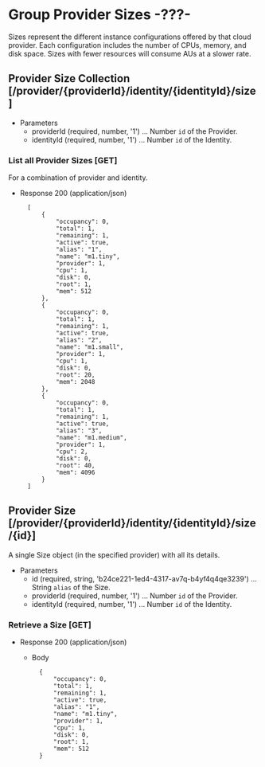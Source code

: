# Group Provider Sizes -???-
Sizes represent the different instance configurations offered by that cloud provider.  Each configuration includes the
 number of CPUs, memory, and disk space.  Sizes with fewer resources will consume AUs at a slower rate.

## Provider Size Collection [/provider/{providerId}/identity/{identityId}/size]
+ Parameters
    + providerId (required, number, '1') ... Number `id` of the Provider.
    + identityId (required, number, '1') ... Number `id` of the Identity.
    
### List all Provider Sizes [GET]
For a combination of provider and identity.

+ Response 200 (application/json)

        [
            {
                "occupancy": 0,
                "total": 1,
                "remaining": 1,
                "active": true,
                "alias": "1",
                "name": "m1.tiny",
                "provider": 1,
                "cpu": 1,
                "disk": 0,
                "root": 1,
                "mem": 512
            },
            {
                "occupancy": 0,
                "total": 1,
                "remaining": 1,
                "active": true,
                "alias": "2",
                "name": "m1.small",
                "provider": 1,
                "cpu": 1,
                "disk": 0,
                "root": 20,
                "mem": 2048
            },
            {
                "occupancy": 0,
                "total": 1,
                "remaining": 1,
                "active": true,
                "alias": "3",
                "name": "m1.medium",
                "provider": 1,
                "cpu": 2,
                "disk": 0,
                "root": 40,
                "mem": 4096
            }
        ]
        
## Provider Size [/provider/{providerId}/identity/{identityId}/size/{id}]
A single Size object (in the specified provider) with all its details.

+ Parameters
    + id (required, string, 'b24ce221-1ed4-4317-av7q-b4yf4q4qe3239') ... String `alias` of the Size.
    + providerId (required, number, '1') ... Number `id` of the Provider.
    + identityId (required, number, '1') ... Number `id` of the Identity.

### Retrieve a Size [GET]
+ Response 200 (application/json)

    + Body

            {
                "occupancy": 0,
                "total": 1,
                "remaining": 1,
                "active": true,
                "alias": "1",
                "name": "m1.tiny",
                "provider": 1,
                "cpu": 1,
                "disk": 0,
                "root": 1,
                "mem": 512
            }
